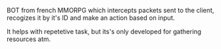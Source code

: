 BOT from french MMORPG which intercepts packets sent to the client, recogizes it by it's ID and make an action based on input.

It helps with repetetive task, but its's only developed for gathering resources atm.


